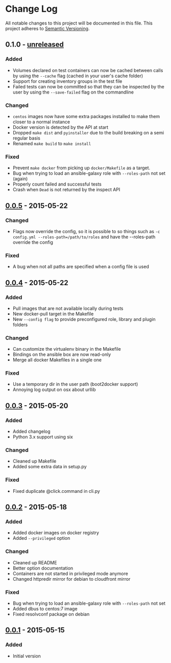 # Change Log
All notable changes to this project will be documented in this file.
This project adheres to [Semantic Versioning](http://semver.org/).

## 0.1.0 - [unreleased]
### Added
* Volumes declared on test containers can now be cached between calls by using
  the `--cache` flag (cached in your user's cache folder)
* Support for creating inventory groups in the test file
* Failed tests can now be committed so that they can be inspected by the user
  by using the `--save-failed` flag on the commandline

### Changed
* `centos` images now have some extra packages installed to make them closer
  to a normal instance
* Docker version is detected by the API at start
* Dropped `make dist` and `pyinstaller` due to the build breaking on a semi
  regular basis
* Renamed `make build` to `make install`

### Fixed
* Prevent `make docker` from picking up `docker/Makefile` as a target.
* Bug when trying to load an ansible-galaxy role with `--roles-path` not set (again)
* Properly count failed and successful tests
* Crash when `Dead` is not returned by the inspect API

## [0.0.5] - 2015-05-22
### Changed
* Flags now override the config, so it is possible to so things such as
  `-c config.yml --roles-path=/path/to/roles` and have the --roles-path
  override the config

### Fixed
* A bug when not all paths are specified when a config file is used

## [0.0.4] - 2015-05-22
### Added
* Pull images that are not available locally during tests
* New docker-pull target in the Makefile
* New `--config flag` to provide preconfigured role, library and plugin folders

### Changed
* Can customize the virtualenv binary in the Makefile
* Bindings on the ansible box are now read-only
* Merge all docker Makefiles in a single one

### Fixed
* Use a temporary dir in the user path (boot2docker support)
* Annoying log output on osx about urllib

## [0.0.3] - 2015-05-20
### Added
* Added changelog
* Python 3.x support using six

### Changed
* Cleaned up Makefile
* Added some extra data in setup.py

### Fixed
* Fixed duplicate @click.command in cli.py

## [0.0.2] - 2015-05-18
### Added
* Added docker images on docker registry
* Added `--privileged` option

### Changed
* Cleaned up README
* Better option documentation
* Containers are not started in privileged mode anymore
* Changed httpredir mirror for debian to cloudfront mirror

### Fixed
* Bug when trying to load an ansible-galaxy role with `--roles-path` not set
* Added dbus to centos:7 image
* Fixed resolvconf package on debian

## [0.0.1] - 2015-05-15
### Added
* Initial version

[unreleased]: https://github.com/AerisCloud/ansible-role-test/compare/v0.0.5...HEAD
[0.0.5]: https://github.com/AerisCloud/ansible-role-test/compare/v0.0.4...v0.0.5
[0.0.4]: https://github.com/AerisCloud/ansible-role-test/compare/v0.0.3...v0.0.4
[0.0.3]: https://github.com/AerisCloud/ansible-role-test/compare/v0.0.2...v0.0.3
[0.0.2]: https://github.com/AerisCloud/ansible-role-test/compare/v0.0.1...v0.0.2
[0.0.1]: https://github.com/AerisCloud/ansible-role-test/tree/v0.0.1
